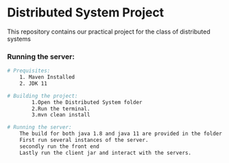 # Distributed System Project
This repository contains our practical project for the class of distributed systems

### Running the server:

```bash
# Prequisites: 
	1. Maven Installed
	2. JDK 11 

# Building the project:
		1.Open the Distributed System folder
		2.Run the terminal.
		3.mvn clean install

# Running the server:
	The build for both java 1.8 and java 11 are provided in the folder.
	First run several instances of the server.
	secondly run the front end 
	Lastly run the client jar and interact with the servers.

